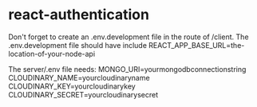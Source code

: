 # react-authentication

Don't forget to create an .env.development file in the route of /client.
The .env.development file should have include REACT_APP_BASE_URL=the-location-of-your-node-api

The server/.env file needs: 
MONGO_URI=yourmongodbconnectionstring
CLOUDINARY_NAME=yourcloudinaryname
CLOUDINARY_KEY=yourcloudinarykey
CLOUDINARY_SECRET=yourcloudinarysecret